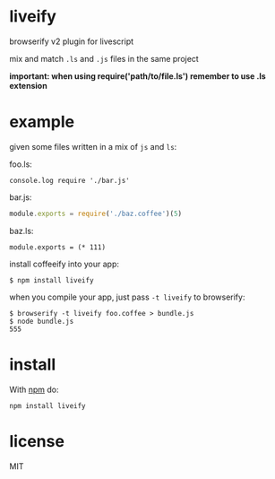 # liveify

browserify v2 plugin for livescript

mix and match `.ls` and `.js` files in the same project

**important: when using require('path/to/file.ls') remember to use .ls extension**

# example

given some files written in a mix of `js` and `ls`:

foo.ls:

``` livescript
console.log require './bar.js'
```

bar.js:

``` js
module.exports = require('./baz.coffee')(5)
```

baz.ls:

``` livescript
module.exports = (* 111)
```

install coffeeify into your app:

```
$ npm install liveify
```

when you compile your app, just pass `-t liveify` to browserify:

```
$ browserify -t liveify foo.coffee > bundle.js
$ node bundle.js
555
```

# install

With [npm](https://npmjs.org) do:

```
npm install liveify
```

# license

MIT

